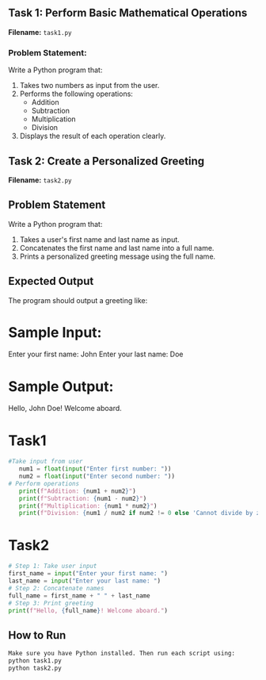 ## Task 1: Perform Basic Mathematical Operations

**Filename:** `task1.py`

### Problem Statement:
Write a Python program that:
1. Takes two numbers as input from the user.
2. Performs the following operations:
   - Addition
   - Subtraction
   - Multiplication
   - Division
3. Displays the result of each operation clearly.

## Task 2: Create a Personalized Greeting

**Filename:** `task2.py`

## Problem Statement
Write a Python program that:
1. Takes a user's first name and last name as input.
2. Concatenates the first name and last name into a full name.
3. Prints a personalized greeting message using the full name.
## Expected Output
The program should output a greeting like:
# Sample Input:
Enter your first name: John
Enter your last name: Doe
# Sample Output:
Hello, John Doe! Welcome aboard.
   
# Task1
```python
#Take input from user
   num1 = float(input("Enter first number: "))
   num2 = float(input("Enter second number: "))
# Perform operations
   print(f"Addition: {num1 + num2}")
   print(f"Subtraction: {num1 - num2}")
   print(f"Multiplication: {num1 * num2}")
   print(f"Division: {num1 / num2 if num2 != 0 else 'Cannot divide by zero'}")
```
# Task2
```python
# Step 1: Take user input
first_name = input("Enter your first name: ")
last_name = input("Enter your last name: ")
# Step 2: Concatenate names
full_name = first_name + " " + last_name
# Step 3: Print greeting
print(f"Hello, {full_name}! Welcome aboard.")
```
## How to Run
```bash
Make sure you have Python installed. Then run each script using:
python task1.py
python task2.py



